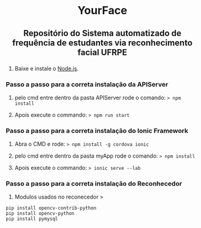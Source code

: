 <p align="center"><img alt="" src="https://github.com/InovaUFRPE/YourFace/blob/dev/intro01.png"/></p>
<h1><p align="center"> YourFace </p> </h1>
<h2><p align="center">Repositório do Sistema automatizado de frequência de estudantes via reconhecimento facial UFRPE</p></h2>

1. Baixe e instale o [Node.js](https://nodejs.org/dist/v8.8.1/win-x64/node.exe).

### Passo a passo para a correta instalação da APIServer

1. pelo cmd entre dentro da pasta APIServer rode o comando: ```> npm install ``` 

2. Apois execute o commando: ```> npm run start```

### Passo a passo para a correta instalação do Ionic Framework

1. Abra o CMD e rode: ```> npm install -g cordova ionic```

2. pelo cmd entre dentro da pasta myApp rode o comando: ```> npm install ``` 

3. Apois execute o commando: ```> ionic serve --lab``` 

### Passo a passo para a correta instalação do Reconhecedor

1. Modulos usados no reconecedor >

```pip install Pillow
pip install opencv-contrib-python
pip install opencv-python
pip install pymysql
```
